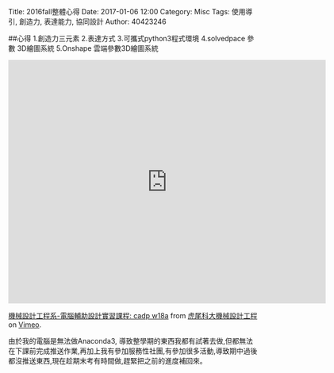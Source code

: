 Title: 2016fall整體心得
Date: 2017-01-06 12:00
Category: Misc
Tags: 使用導引, 創造力, 表達能力, 協同設計
Author: 40423246


##心得
1.創造力三元素
2.表達方式
3.可攜式python3程式環境
4.solvedpace 參數 3D繪圖系統
5.Onshape 雲端參數3D繪圖系統
<iframe src="https://player.vimeo.com/video/199118782" width="640" height="491" frameborder="0" webkitallowfullscreen mozallowfullscreen allowfullscreen></iframe>
<p><a href="https://vimeo.com/199118782">機械設計工程系-電腦輔助設計實習課程: cadp w18a</a> from <a href="https://vimeo.com/user24079973">虎尾科大機械設計工程</a> on <a href="https://vimeo.com">Vimeo</a>.</p>

由於我的電腦是無法做Anaconda3,
導致整學期的東西我都有試著去做,但都無法在下課前完成推送作業,再加上我有參加服務性社團,有參加很多活動,導致期中過後都沒推送東西,現在趁期末考有時間做,趕緊把之前的進度補回來。


 